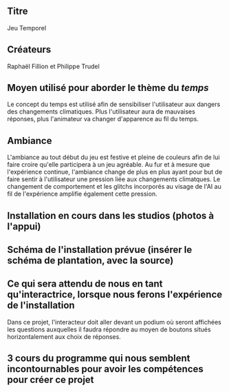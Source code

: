 ## Titre 

Jeu Temporel

## Créateurs

Raphaël Fillion et Philippe Trudel

## Moyen utilisé pour aborder le thème du *temps* 

Le concept du temps est utilisé afin de sensibiliser l'utilisateur aux dangers des changements climatiques. Plus l'utilisateur aura de mauvaises réponses, plus l'animateur va changer d'apparence au fil du temps. 

## Ambiance

L'ambiance au tout début du jeu est festive et pleine de couleurs afin de lui faire croire qu'elle participera à un jeu agréable. Au fur et à mesure que l'expérience continue, l'ambiance change de plus en plus ayant pour but de faire sentir à l'utilisateur une pression liée aux changements climatques. Le changement de comportement et les glitchs incorporés au visage de l'AI au fil de l'expérience amplifie également cette pression. 

## Installation en cours dans les studios (photos à l'appui)

## Schéma de l'installation prévue (insérer le schéma de plantation, avec la source)

## Ce qui sera attendu de nous en tant qu'interactrice, lorsque nous ferons l'expérience de l'installation
Dans ce projet, l'interacteur doit aller devant un podium où seront affichées les questions auxquelles il faudra répondre au moyen de boutons situés horizontalement aux choix de réponses. 
## 3 cours du programme qui nous semblent incontournables pour avoir les compétences pour créer ce projet 
